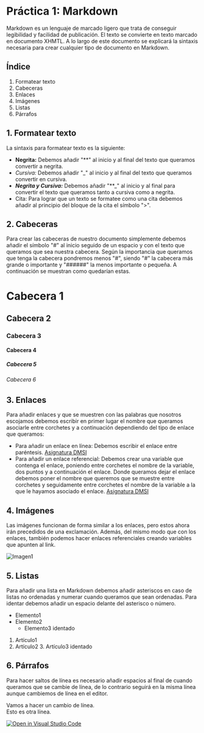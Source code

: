 

# Práctica 1: Markdown  

Markdown es un lenguaje de marcado ligero que trata de conseguir legibilidad y facilidad de publicación. El texto se convierte en texto marcado en documento XHMTL. 
A lo largo de este documento se explicará la sintaxis necesaria para crear cualquier tipo de documento en Markdown. 

## Índice 

1. Formatear texto 
2. Cabeceras
3. Enlaces
4. Imágenes
5. Listas
6. Párrafos 


## 1. Formatear texto

La sintaxis para formatear texto es la siguiente:
* **Negrita:**  Debemos añadir "**" al inicio y al final del texto que queramos convertir a negrita.
* _Cursiva:_  Debemos añadir "_" al inicio y al final del texto que queramos convertir en cursiva. 
* **_Negrita y Cursiva:_** Debemos añadir "**_" al inicio y al final para convertir el texto que queramos tanto a cursiva como a negrita. 
* Cita: Para lograr que un texto se formatee como una cita debemos añadir al principio del bloque de la cita el símbolo ">".

## 2. Cabeceras

Para crear las cabeceras de nuestro documento simplemente debemos añadir el símbolo "#" al inicio seguido de un espacio y con el texto que queramos que sea nuestra cabecera. Según la importancia que queramos que tenga la cabecera pondremos menos "#", siendo "#" la cabecera más grande o importante y "######" la menos importante o pequeña. A continuación se muestran como quedarían estas. 

# Cabecera 1
## Cabecera 2
### Cabecera 3
#### Cabecera 4
##### Cabecera 5
###### Cabecera 6

## 3. Enlaces 
Para añadir enlaces y que se muestren con las palabras que nosotros escojamos debemos escribir en primer lugar el nombre que queramos asociarle entre corchetes y a continuación dependiendo del tipo de enlace que queramos:
* Para añadir un enlace en línea: Debemos escribir el enlace entre paréntesis. [Asignatura DMSI](https://ull-esit-dmsi-1920.github.io/tema1-introduccion/)
* Para añadir un enlace referencial: Debemos crear una variable que contenga el enlace, poniendo entre corchetes el nombre de la variable, dos puntos y a continuación el enlace. Donde queramos dejar el enlace debemos poner el nombre que queremos que se muestre entre corchetes y seguidamente entre corchetes el nombre de la variable a la que le hayamos asociado el enlace. [Asignatura DMSI][asignatura]


[asignatura]: https://ull-esit-dmsi-1920.github.io/tema1-introduccion/


## 4. Imágenes

Las imágenes funcionan de forma similar a los enlaces, pero estos ahora irán precedidos de una exclamación. Además, del mismo modo que con los enlaces, también podemos hacer enlaces referenciales creando variables que apunten al link.


![Imagen1](https://kesslermuseum.com/wp-content/uploads/2019/05/Banner.-Almendro.jpg)

## 5. Listas

Para añadir una lista en Markdown debemos añadir asteriscos en caso de listas no ordenadas y numerar cuando queramos que sean ordenadas. Para identar debemos añadir un espacio delante del asterisco o número.

* Elemento1
* Elemento2
    * Elemento3 identado

1. Artículo1
2. Artículo2
    3. Artículo3 identado


## 6. Párrafos
Para hacer saltos de línea es necesario añadir espacios al final de cuando queramos que se cambie de línea, de lo contrario seguirá en la misma línea aunque cambiemos de línea en el editor.

Vamos a hacer un cambio de línea.  
Esto es otra línea.





[![Open in Visual Studio Code](https://classroom.github.com/assets/open-in-vscode-f059dc9a6f8d3a56e377f745f24479a46679e63a5d9fe6f495e02850cd0d8118.svg)](https://classroom.github.com/online_ide?assignment_repo_id=5793278&assignment_repo_type=AssignmentRepo)

